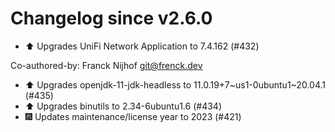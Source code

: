 # Changelog since v2.6.0
- ⬆️ Upgrades UniFi Network Application to 7.4.162 (#432)

Co-authored-by: Franck Nijhof <git@frenck.dev> 
- ⬆️ Upgrades openjdk-11-jdk-headless to 11.0.19+7~us1-0ubuntu1~20.04.1 (#435) 
- ⬆️ Upgrades binutils to 2.34-6ubuntu1.6 (#434) 
- 🎆 Updates maintenance/license year to 2023 (#421) 
